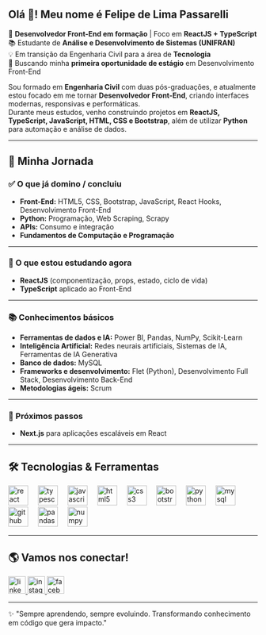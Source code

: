 <h2 align="left">Olá 👋! Meu nome é Felipe de Lima Passarelli</h2>

🎯 **Desenvolvedor Front-End em formação** | Foco em **ReactJS + TypeScript**  
📚 Estudante de **Análise e Desenvolvimento de Sistemas (UNIFRAN)**  
💡 Em transição da Engenharia Civil para a área de **Tecnologia**  
🚀 Buscando minha **primeira oportunidade de estágio** em Desenvolvimento Front-End  

Sou formado em **Engenharia Civil** com duas pós-graduações, e atualmente estou focado em me tornar **Desenvolvedor Front-End**, criando interfaces modernas, responsivas e performáticas.  
Durante meus estudos, venho construindo projetos em **ReactJS, TypeScript, JavaScript, HTML, CSS e Bootstrap**, além de utilizar **Python** para automação e análise de dados.  

---

## 📌 Minha Jornada

### ✅ O que já domino / concluiu
- **Front-End:** HTML5, CSS, Bootstrap, JavaScript, React Hooks, Desenvolvimento Front-End  
- **Python:** Programação, Web Scraping, Scrapy  
- **APIs:** Consumo e integração  
- **Fundamentos de Computação e Programação**  

---

### 🔄 O que estou estudando agora
- **ReactJS** (componentização, props, estado, ciclo de vida)  
- **TypeScript** aplicado ao Front-End  

---

### 📚 Conhecimentos básicos
- **Ferramentas de dados e IA:** Power BI, Pandas, NumPy, Scikit-Learn  
- **Inteligência Artificial:** Redes neurais artificiais, Sistemas de IA, Ferramentas de IA Generativa  
- **Banco de dados:** MySQL  
- **Frameworks e desenvolvimento:** Flet (Python), Desenvolvimento Full Stack, Desenvolvimento Back-End  
- **Metodologias ágeis:** Scrum  

---

### 🎯 Próximos passos
- **Next.js** para aplicações escaláveis em React

---

## 🛠️ Tecnologias & Ferramentas

<div align="left">
  <!-- Front-End -->
  <img src="https://cdn.jsdelivr.net/gh/devicons/devicon/icons/react/react-original.svg" height="40" alt="react logo" />
  <img width="12" />
  <img src="https://cdn.jsdelivr.net/gh/devicons/devicon/icons/typescript/typescript-original.svg" height="40" alt="typescript logo" />
  <img width="12" />
  <img src="https://cdn.jsdelivr.net/gh/devicons/devicon/icons/javascript/javascript-original.svg" height="40" alt="javascript logo" />
  <img width="12" />
  <img src="https://cdn.jsdelivr.net/gh/devicons/devicon/icons/html5/html5-original.svg" height="40" alt="html5 logo" />
  <img width="12" />
  <img src="https://cdn.jsdelivr.net/gh/devicons/devicon/icons/css3/css3-original.svg" height="40" alt="css3 logo" />
  <img width="12" />
  <img src="https://cdn.jsdelivr.net/gh/devicons/devicon/icons/bootstrap/bootstrap-original.svg" height="40" alt="bootstrap logo" />
  <img width="12" />

  <!-- Python e Back-End -->
  <img src="https://cdn.jsdelivr.net/gh/devicons/devicon/icons/python/python-original.svg" height="40" alt="python logo" />
  <img width="12" />
  <img src="https://cdn.jsdelivr.net/gh/devicons/devicon/icons/mysql/mysql-original.svg" height="40" alt="mysql logo" />
  <img width="12" />
  <img src="https://cdn.jsdelivr.net/gh/devicons/devicon/icons/github/github-original.svg" height="40" alt="github logo" />
  <img width="12" />
  <img src="https://cdn.jsdelivr.net/gh/devicons/devicon/icons/pandas/pandas-original.svg" height="40" alt="pandas logo" />
  <img width="12" />
  <img src="https://cdn.jsdelivr.net/gh/devicons/devicon/icons/numpy/numpy-original.svg" height="40" alt="numpy logo" />
  <img width="12" />

</div>

---

## 🌎 Vamos nos conectar!

<div align="left">
  <a href="https://www.linkedin.com/in/felipe-de-lima-passarelli-6099362a0/" target="_blank">
    <img src="https://img.shields.io/badge/LinkedIn-0077B5?style=for-the-badge&logo=linkedin&logoColor=white" height="35" alt="linkedin logo" />
  </a>
  <a href="https://www.instagram.com/felipe_de_lima_passarelli/" target="_blank">
    <img src="https://img.shields.io/badge/Instagram-E4405F?style=for-the-badge&logo=instagram&logoColor=white" height="35" alt="instagram logo" />
  </a>
  <a href="https://www.facebook.com/felipe.passarelli.3/" target="_blank">
    <img src="https://img.shields.io/badge/Facebook-1877F2?style=for-the-badge&logo=facebook&logoColor=white" height="35" alt="facebook logo" />
  </a>
</div>

---

✨ "Sempre aprendendo, sempre evoluindo. Transformando conhecimento em código que gera impacto."  
